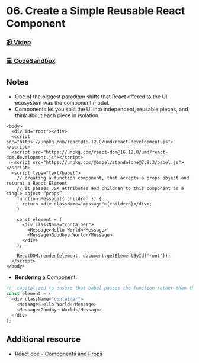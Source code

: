 # 06. Create a Simple Reusable React Component

### [📹 Video](https://egghead.io/lessons/react-v2-06-create-a-simple-reusable-react-component?pl=a-beginners-guide-to-react-v2-6c4d)

### [💻 CodeSandbox](https://codesandbox.io/s/github/kentcdodds/beginners-guide-to-react/tree/codesandbox/06-custom-component?from-embed)

## Notes

* One of the biggest paradigm shifts that React offered to the UI ecosystem was the component model.
* Components let you split the UI into independent, reusable pieces, and think about each piece in isolation.

```markup
<body>
  <div id="root"></div>
  <script src="https://unpkg.com/react@16.12.0/umd/react.development.js"></script>
  <script src="https://unpkg.com/react-dom@16.12.0/umd/react-dom.development.js"></script>
  <script src="https://unpkg.com/@babel/standalone@7.8.3/babel.js"></script>
  <script type="text/babel">
    // creating a function component, that accepts a props object and returns a React Element
    // it passes JSX attributes and children to this component as a single object “props”
    function Message({ children }) {
      return <div className="message">{children}</div>;
    }

    const element = (
      <div className="container">
        <Message>Hello World</Message>
        <Message>Goodbye World</Message>
      </div>
    );

    ReactDOM.render(element, document.getElementById('root'));
  </script>
</body>
```

* **Rendering** a Component:

```javascript
//  capitalized to ensure that babel passes the function rather than the string message
const element = (
  <div className="container">
    <Message>Hello World</Message>
    <Message>Goodbye World</Message>
  </div>
);
```

## Additional resource

* [React doc - Components and Props](https://reactjs.org/docs/components-and-props.html)

